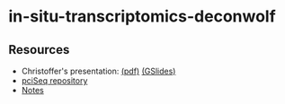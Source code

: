 # in-situ-transcriptomics-deconwolf

## Resources

- Christoffer's presentation: [(pdf)](data/deconvolution-update.pdf) [(GSlides)](https://docs.google.com/presentation/d/1onOuz-1Y3gOiLW6qJ7m22dAQbs2yyCw7aAuYtP03nnw/edit#slide=id.p)
- [pciSeq repository](https://github.com/acycliq/pciSeq)
- [Notes](/NOTES.md)
